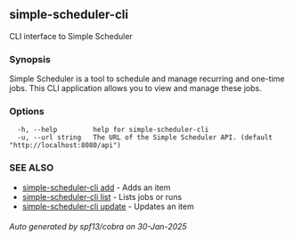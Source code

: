 ## simple-scheduler-cli

CLI interface to Simple Scheduler

### Synopsis

Simple Scheduler is a tool to schedule and manage recurring and 
one-time jobs. This CLI application allows you to view and manage these jobs.

### Options

```
  -h, --help         help for simple-scheduler-cli
  -u, --url string   The URL of the Simple Scheduler API. (default "http://localhost:8080/api")
```

### SEE ALSO

* [simple-scheduler-cli add](simple-scheduler-cli_add.md)	 - Adds an item
* [simple-scheduler-cli list](simple-scheduler-cli_list.md)	 - Lists jobs or runs
* [simple-scheduler-cli update](simple-scheduler-cli_update.md)	 - Updates an item

###### Auto generated by spf13/cobra on 30-Jan-2025
